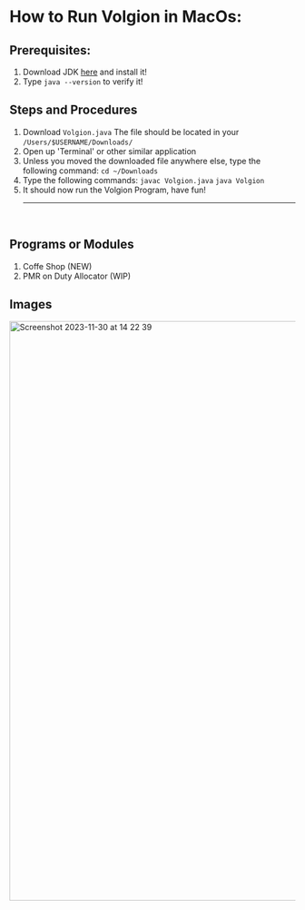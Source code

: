 # How to Run Volgion in MacOs:
## Prerequisites:
1. Download JDK [here]([url](https://www.oracle.com/java/technologies/downloads/)) and install it!
2. Type `java --version` to verify it!

## Steps and Procedures
1. Download `Volgion.java`
   The file should be located in your `/Users/$USERNAME/Downloads/`
2. Open up 'Terminal' or other similar application
3. Unless you moved the downloaded file anywhere else, type the following command: `cd ~/Downloads`
4. Type the following commands: 
       `javac Volgion.java`
       `java Volgion`
5. It should now run the Volgion Program, have fun!<br><hr><br>
## Programs or Modules
1. Coffe Shop (NEW)
2. PMR on Duty Allocator (WIP)
## Images
<img width="1022" alt="Screenshot 2023-11-30 at 14 22 39" src="https://github.com/DeffreusTheda/ComSci/assets/147963726/a7358378-6358-461b-865a-59e9c8e458ad">
